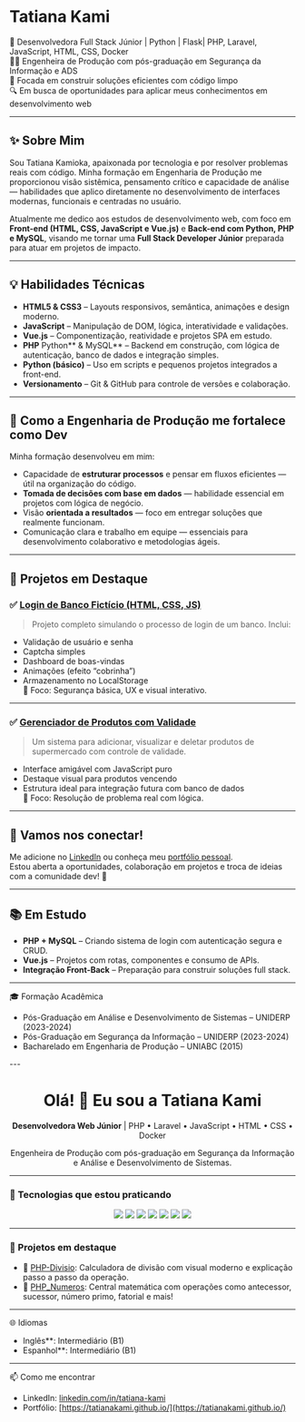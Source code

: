 # Tatiana Kami

🎯 Desenvolvedora Full Stack Júnior | Python | Flask| PHP, Laravel, JavaScript, HTML, CSS, Docker  
👩‍🎓 Engenheira de Produção com pós-graduação em Segurança da Informação e ADS  
🚀 Focada em construir soluções eficientes com código limpo  
🔍 Em busca de oportunidades para aplicar meus conhecimentos em desenvolvimento web


---

## ✨ Sobre Mim

Sou Tatiana Kamioka, apaixonada por tecnologia e por resolver problemas reais com código. Minha formação em Engenharia de Produção me proporcionou visão sistêmica, pensamento crítico e capacidade de análise — habilidades que aplico diretamente no desenvolvimento de interfaces modernas, funcionais e centradas no usuário.

Atualmente me dedico aos estudos de desenvolvimento web, com foco em **Front-end (HTML, CSS, JavaScript e Vue.js)** e **Back-end com Python, PHP e MySQL**, visando me tornar uma **Full Stack Developer Júnior** preparada para atuar em projetos de impacto.

---

## 💡 Habilidades Técnicas

- **HTML5 & CSS3** – Layouts responsivos, semântica, animações e design moderno.
- **JavaScript** – Manipulação de DOM, lógica, interatividade e validações.
- **Vue.js** – Componentização, reatividade e projetos SPA em estudo.
- **PHP** Python** & MySQL** – Backend em construção, com lógica de autenticação, banco de dados e integração simples.
- **Python (básico)** – Uso em scripts e pequenos projetos integrados a front-end.
- **Versionamento** – Git & GitHub para controle de versões e colaboração.

---

## 🧠 Como a Engenharia de Produção me fortalece como Dev

Minha formação desenvolveu em mim:

- Capacidade de **estruturar processos** e pensar em fluxos eficientes — útil na organização do código.
- **Tomada de decisões com base em dados** — habilidade essencial em projetos com lógica de negócio.
- Visão **orientada a resultados** — foco em entregar soluções que realmente funcionam.
- Comunicação clara e trabalho em equipe — essenciais para desenvolvimento colaborativo e metodologias ágeis.

---


## 📌 Projetos em Destaque

### ✅ [Login de Banco Fictício (HTML, CSS, JS)](https://github.com/Tatianakami/loginfront)

> Projeto completo simulando o processo de login de um banco. Inclui:
- Validação de usuário e senha
- Captcha simples
- Dashboard de boas-vindas
- Animações (efeito “cobrinha”)
- Armazenamento no LocalStorage  
🧠 Foco: Segurança básica, UX e visual interativo.

---

### ✅ [Gerenciador de Produtos com Validade](https://github.com/Tatianakami/supermercado)

> Um sistema para adicionar, visualizar e deletar produtos de supermercado com controle de validade.  
- Interface amigável com JavaScript puro
- Destaque visual para produtos vencendo
- Estrutura ideal para integração futura com banco de dados  
🧠 Foco: Resolução de problema real com lógica.

---

## 🤝 Vamos nos conectar!

Me adicione no [LinkedIn](https://linkedin.com/in/tatiana-kami) ou conheça meu [portfólio pessoal](https://tatianakami.github.io/).  
Estou aberta a oportunidades, colaboração em projetos e troca de ideias com a comunidade dev! 💬

---

## 📚 Em Estudo

- **PHP + MySQL** – Criando sistema de login com autenticação segura e CRUD.
- **Vue.js** – Projetos com rotas, componentes e consumo de APIs.
- **Integração Front-Back** – Preparação para construir soluções full stack.

---


🎓 Formação Acadêmica

- Pós-Graduação em Análise e Desenvolvimento de Sistemas – UNIDERP (2023-2024)
- Pós-Graduação em Segurança da Informação – UNIDERP (2023-2024)
- Bacharelado em Engenharia de Produção – UNIABC (2015)

---<h1 align="center">Olá! 👋 Eu sou a Tatiana Kami</h1>

<p align="center">
  <strong>Desenvolvedora Web Júnior</strong> | PHP • Laravel • JavaScript • HTML • CSS • Docker
</p>

<p align="center">
  Engenheira de Produção com pós-graduação em Segurança da Informação e Análise e Desenvolvimento de Sistemas.
</p>

---

### 🚀 Tecnologias que estou praticando

<div align="center">
  <img src="https://img.shields.io/badge/PHP-777BB4?style=for-the-badge&logo=php&logoColor=white"/>
  <img src="https://img.shields.io/badge/Laravel-FF2D20?style=for-the-badge&logo=laravel&logoColor=white"/>
  <img src="https://img.shields.io/badge/JavaScript-F7DF1E?style=for-the-badge&logo=javascript&logoColor=black"/>
  <img src="https://img.shields.io/badge/HTML5-E34F26?style=for-the-badge&logo=html5&logoColor=white"/>
  <img src="https://img.shields.io/badge/CSS3-1572B6?style=for-the-badge&logo=css3&logoColor=white"/>
  <img src="https://img.shields.io/badge/Docker-2496ED?style=for-the-badge&logo=docker&logoColor=white"/>
  <img src="https://img.shields.io/badge/Vue.js-4FC08D?style=for-the-badge&logo=vue.js&logoColor=white"/>


</div>

---

### 🌱 Projetos em destaque

- 🔢 [PHP-Divisio](https://github.com/Tatianakami/PHP-Divisio): Calculadora de divisão com visual moderno e explicação passo a passo da operação.
- 🧮 [PHP_Numeros](https://github.com/Tatianakami/PHP_Numeros): Central matemática com operações como antecessor, sucessor, número primo, fatorial e mais!

---




 🌐 Idiomas

- Inglês**: Intermediário (B1)
- Espanhol**: Intermediário (B1)


---

📫 Como me encontrar

- LinkedIn: [linkedin.com/in/tatiana-kami](https://www.linkedin.com/in/tatiana-kami/)
- Portfólio: [https://tatianakami.github.io/](https://tatianakami.github.io/)




